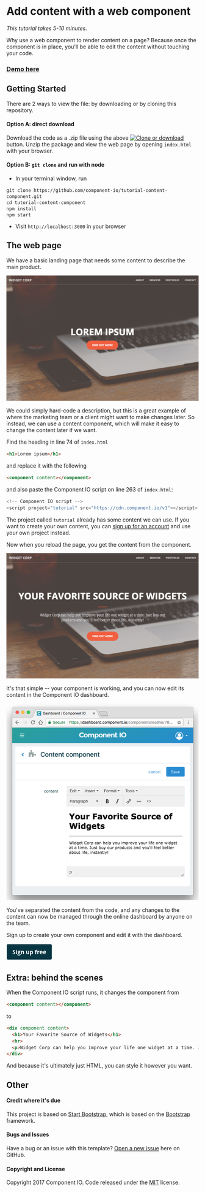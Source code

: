 # Add content with a web component

*This tutorial takes 5-10 minutes.*

Why use a web component to render content on a page? Because once the component is in place, you'll be able to edit the content without touching your code.

### [Demo here](http://tutorial-content-component.us-east-1.elasticbeanstalk.com/)

## Getting Started

There are 2 ways to view the file: by downloading or by cloning this repository.

#### Option A: direct download

Download the code as a .zip file using the above [![Clone or download](https://res.cloudinary.com/component/image/upload/v1484267460/clone_or_download.png)](#) button. Unzip the package and view the web page by opening `index.html` with your browser.

#### Option B: `git clone` and run with node

* In your terminal window, run
```
git clone https://github.com/component-io/tutorial-content-component.git
cd tutorial-content-component
npm install
npm start
```
* Visit `http://localhost:3000` in your browser

## The web page

We have a basic landing page that needs some content to describe the main product.

[![The web page before](img/tutorial-1.png)](http://tutorial-content-component.us-east-1.elasticbeanstalk.com/)

We could simply hard-code a description, but this is a great example of where the marketing team or a client might want to make changes later. So instead, we can use a content component, which will make it easy to change the content later if we want.

Find the heading in line 74 of `index.html`

```html
<h1>Lorem ipsum</h1>
```
and replace it with the following
```html
<component content></component>
```

and also paste the Component IO script on line 263 of `index.html`:

```js
<!-- Component IO script -->
<script project="tutorial" src="https://cdn.component.io/v1"></script>
```

The project called `tutorial` already has some content we can use. If you want to create your own content, you can [sign up for an account](https://component.io/auth) and use your own project instead.

Now when you reload the page, you get the content from the component.

[![The web page after](img/tutorial-2.png)](http://tutorial-content-component.us-east-1.elasticbeanstalk.com/)

It's that simple -- your component is working, and you can now edit its content in the Component IO dashboard.

[![Component IO dashboard](img/tutorial-3.png)](https://component.io/)

You've separated the content from the code, and any changes to the content can now be managed through the online dashboard by anyone on the team.

Sign up to create your own component and edit it with the dashboard.

[![Sign up](img/sign-up.png)](https://component.io/auth)

## Extra: behind the scenes

When the Component IO script runs, it changes the component from

```html
<component content></component>
```
to
```html
<div component content>
  <h1>Your Favorite Source of Widgets</h1>
  <hr>
  <p>Widget Corp can help you improve your life one widget at a time. Just buy our products and you'll feel better about life, instantly!</p>
</div>
```
And because it's ultimately just HTML, you can style it however you want.

## Other

#### Credit where it's due

This project is based on [Start Bootstrap](https://startbootstrap.com/template-overviews/creative/), which is based on the [Bootstrap](http://getbootstrap.com/) framework.

#### Bugs and Issues

Have a bug or an issue with this template? [Open a new issue](/issues) here on GitHub.

#### Copyright and License

Copyright 2017 Component IO. Code released under the [MIT](/LICENSE) license.
